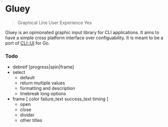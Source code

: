 # Gluey

> Graphical Line User Experience Yes

Gluey is an opinionated graphic input library for CLI applications. It aims to have a simple cross platform interface over configuability. It is meant to be a port of [CLI::UI](https://github.com/shopify/cli-ui) for Go.


### Todo

- debreif [progress|spin|frame]
- select
  - default
  - return multiple values
  - formatting and description
  - linebreak long options
- frame [ color failure_text success_text timing ]
  - open
  - close
  - divider
  - other titles
